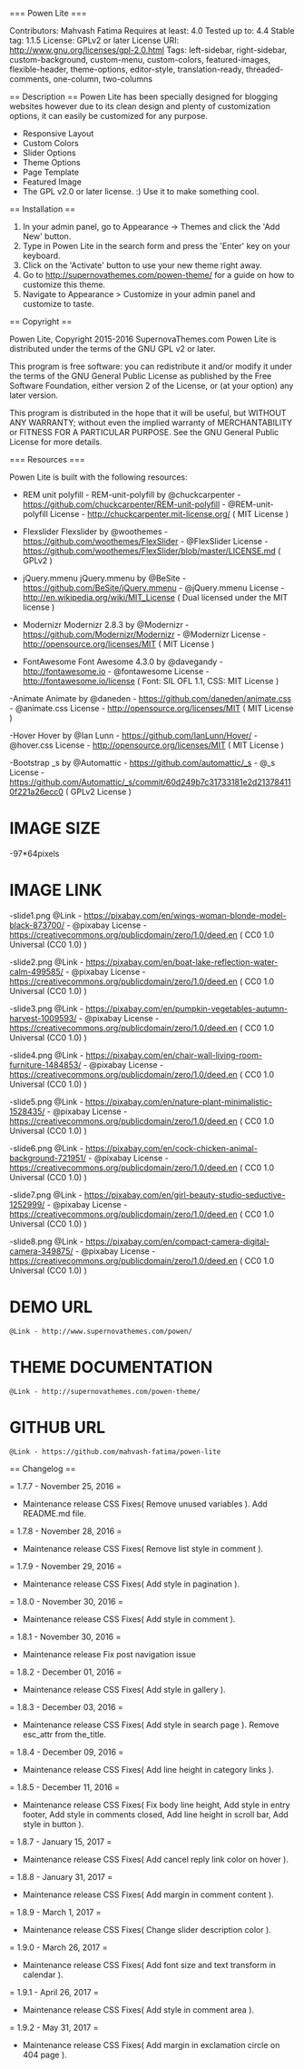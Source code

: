 === Powen Lite ===

Contributors: Mahvash Fatima
Requires at least: 4.0
Tested up to: 4.4
Stable tag: 1.1.5
License: GPLv2 or later
License URI: http://www.gnu.org/licenses/gpl-2.0.html
Tags: left-sidebar, right-sidebar, custom-background, custom-menu, custom-colors, featured-images, flexible-header, theme-options, editor-style, translation-ready, threaded-comments, one-column, two-columns

== Description ==
Powen Lite has been specially designed for blogging websites however due to its clean design and plenty of customization options, it can easily be customized for any purpose.

* Responsive Layout
* Custom Colors
* Slider Options
* Theme Options
* Page Template
* Featured Image
* The GPL v2.0 or later license. :) Use it to make something cool.

== Installation ==

1. In your admin panel, go to Appearance -> Themes and click the 'Add New' button.
2. Type in Powen Lite in the search form and press the 'Enter' key on your keyboard.
3. Click on the 'Activate' button to use your new theme right away.
4. Go to http://supernovathemes.com/powen-theme/ for a guide on how to customize this theme.
5. Navigate to Appearance > Customize in your admin panel and customize to taste.

== Copyright ==

Powen Lite, Copyright 2015-2016 SupernovaThemes.com
Powen Lite is distributed under the terms of the GNU GPL v2 or later.

This program is free software: you can redistribute it and/or modify
it under the terms of the GNU General Public License as published by
the Free Software Foundation, either version 2 of the License, or
(at your option) any later version.

This program is distributed in the hope that it will be useful,
but WITHOUT ANY WARRANTY; without even the implied warranty of
MERCHANTABILITY or FITNESS FOR A PARTICULAR PURPOSE. See the
GNU General Public License for more details.

=== Resources ===

Powen Lite is built with the following resources:

- REM unit polyfill -
	REM-unit-polyfill by @chuckcarpenter - https://github.com/chuckcarpenter/REM-unit-polyfill - @REM-unit-polyfill
	License - http://chuckcarpenter.mit-license.org/ ( MIT License )

- Flexslider
	Flexslider by @woothemes - https://github.com/woothemes/FlexSlider - @FlexSlider
	License - https://github.com/woothemes/FlexSlider/blob/master/LICENSE.md ( GPLv2 )

- jQuery.mmenu
	jQuery.mmenu by @BeSite - https://github.com/BeSite/jQuery.mmenu - @jQuery.mmenu
	License - http://en.wikipedia.org/wiki/MIT_License ( Dual licensed under the MIT license )

- Modernizr
	Modernizr 2.8.3 by @Modernizr - https://github.com/Modernizr/Modernizr - @Modernizr
	License - http://opensource.org/licenses/MIT ( MIT License )

- FontAwesome
	Font Awesome 4.3.0 by @davegandy - http://fontawesome.io - @fontawesome
	License - http://fontawesome.io/license ( Font: SIL OFL 1.1, CSS: MIT License )

-Animate
	Animate by @daneden - https://github.com/daneden/animate.css - @animate.css
	License - http://opensource.org/licenses/MIT ( MIT License )

-Hover
	Hover by @Ian Lunn - https://github.com/IanLunn/Hover/ - @hover.css
	License - http://opensource.org/licenses/MIT ( MIT License )

-Bootstrap
	_s by @Automattic - https://github.com/automattic/_s - @_s
	License - https://github.com/Automattic/_s/commit/60d249b7c31733181e2d213784110f221a26ecc0 ( GPLv2 License )


IMAGE SIZE
==========

-97*64pixels


IMAGE LINK
==========

-slide1.png
	@Link - https://pixabay.com/en/wings-woman-blonde-model-black-873700/ - @pixabay
	License - https://creativecommons.org/publicdomain/zero/1.0/deed.en ( CC0 1.0 Universal (CC0 1.0) )

-slide2.png
	@Link - https://pixabay.com/en/boat-lake-reflection-water-calm-499585/ - @pixabay
	License - https://creativecommons.org/publicdomain/zero/1.0/deed.en ( CC0 1.0 Universal (CC0 1.0) )

-slide3.png
	@Link - https://pixabay.com/en/pumpkin-vegetables-autumn-harvest-1009593/ - @pixabay
	License - https://creativecommons.org/publicdomain/zero/1.0/deed.en ( CC0 1.0 Universal (CC0 1.0) )

-slide4.png
	@Link - https://pixabay.com/en/chair-wall-living-room-furniture-1484853/ - @pixabay
	License - https://creativecommons.org/publicdomain/zero/1.0/deed.en ( CC0 1.0 Universal (CC0 1.0) )

-slide5.png
	@Link - https://pixabay.com/en/nature-plant-minimalistic-1528435/ - @pixabay
	License - https://creativecommons.org/publicdomain/zero/1.0/deed.en ( CC0 1.0 Universal (CC0 1.0) )

-slide6.png
	@Link - https://pixabay.com/en/cock-chicken-animal-background-721951/ - @pixabay
	License - https://creativecommons.org/publicdomain/zero/1.0/deed.en ( CC0 1.0 Universal (CC0 1.0) )

-slide7.png
	@Link - https://pixabay.com/en/girl-beauty-studio-seductive-1252999/ - @pixabay
	License - https://creativecommons.org/publicdomain/zero/1.0/deed.en ( CC0 1.0 Universal (CC0 1.0) )

-slide8.png
	@Link - https://pixabay.com/en/compact-camera-digital-camera-349875/ - @pixabay
	License - https://creativecommons.org/publicdomain/zero/1.0/deed.en ( CC0 1.0 Universal (CC0 1.0) )

DEMO URL
========

	@Link - http://www.supernovathemes.com/powen/


THEME DOCUMENTATION
===================

	@Link - http://supernovathemes.com/powen-theme/


GITHUB URL
==========

	@Link - https://github.com/mahvash-fatima/powen-lite

== Changelog ==

= 1.7.7 - November 25, 2016 =
* Maintenance release
CSS Fixes( Remove unused variables ).
Add README.md file.

= 1.7.8 - November 28, 2016 =
* Maintenance release
CSS Fixes( Remove list style in comment ).

= 1.7.9 - November 29, 2016 =
* Maintenance release
CSS Fixes( Add style in pagination ).

= 1.8.0 - November 30, 2016 =
* Maintenance release
CSS Fixes( Add style in comment ).

= 1.8.1 - November 30, 2016 =
* Maintenance release
Fix post navigation issue 

= 1.8.2 - December 01, 2016 =
* Maintenance release
CSS Fixes( Add style in gallery ).

= 1.8.3 - December 03, 2016 =
* Maintenance release
CSS Fixes( Add style in search page ).
Remove esc_attr from the_title.

= 1.8.4 - December 09, 2016 =
* Maintenance release
CSS Fixes( Add line height in category links ).

= 1.8.5 - December 11, 2016 =
* Maintenance release
CSS Fixes( Fix body line height,
Add style in entry footer,
Add style in comments closed, 
Add line height in scroll bar,
Add style in button
).

= 1.8.7 - January 15, 2017 =
* Maintenance release
CSS Fixes( Add cancel reply link color on hover ).

= 1.8.8 - January 31, 2017 =
* Maintenance release
CSS Fixes( Add margin in comment content ).

= 1.8.9 - March 1, 2017 =
* Maintenance release
CSS Fixes( Change slider description color ).

= 1.9.0 - March 26, 2017 =
* Maintenance release
CSS Fixes( Add font size and text transform in calendar ).

= 1.9.1 - April 26, 2017 =
* Maintenance release
CSS Fixes( Add style in comment area ).

= 1.9.2 - May 31, 2017 =
* Maintenance release
CSS Fixes( Add margin in exclamation circle on 404 page ).
